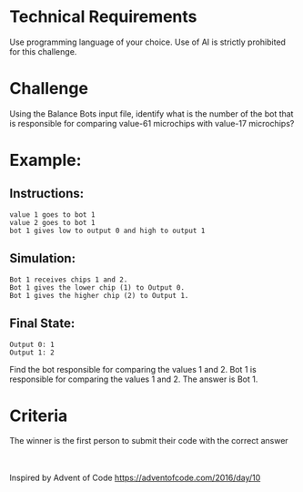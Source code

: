 # Technical Requirements
Use programming language of your choice. Use of AI is strictly prohibited for this challenge.

# Challenge
Using the Balance Bots input file, identify what is the number of the bot that is responsible for comparing value-61 microchips with value-17 microchips?


# Example:

## Instructions:
```
value 1 goes to bot 1
value 2 goes to bot 1
bot 1 gives low to output 0 and high to output 1
```
## Simulation:
```
Bot 1 receives chips 1 and 2.
Bot 1 gives the lower chip (1) to Output 0.
Bot 1 gives the higher chip (2) to Output 1.
```
## Final State:
```
Output 0: 1
Output 1: 2
```
Find the bot responsible for comparing the values 1 and 2. Bot 1 is responsible for comparing the values 1 and 2. The answer is Bot 1.


# Criteria
The winner is the first person to submit their code with the correct answer


\
\
Inspired by Advent of Code https://adventofcode.com/2016/day/10
